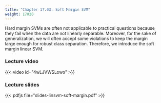 ```yaml
---
title: "Chapter 17.03: Soft Margin SVM"
weight: 17030
---
```

Hard margin SVMs are often not applicable to practical questions because they fail when the data are not linearly separable. Moreover, for the sake of generalization, we will often accept some violations to keep the margin large enough for robust class separation. Therefore, we introduce the soft margin linear SVM.

<!--more-->

### Lecture video

{{< video id="4wLJVWSLowo" >}}

### Lecture slides

{{< pdfjs file="slides-linsvm-soft-margin.pdf" >}}
